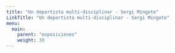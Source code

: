 ```yaml
---
title: "Un deportista multi-disciplinar - Sergi Mingote"
LinkTitle: "Un deportista multi-disciplinar - Sergi Mingote"
menu:
  main:
    parent: "exposiciones"
    weight: 30
---
```


<div class="text-center m-5">
<img src="/img/proximamente.png" alt="">
</div>

